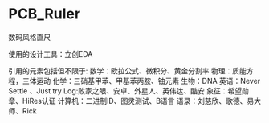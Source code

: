 # PCB_Ruler
数码风格直尺

使用的设计工具：立创EDA

引用的元素包括但不限于:
数学：欧拉公式、微积分、黄金分割率
物理：质能方程，三体运动
化学：三硝基甲苯、甲基苯丙胺、铀元素
生物：DNA
英语：Never Settle 、Just try
Log:败家之眼、安卓、外星人、英伟达、酷安
象征：希望勋章、HiRes认证
计算机：二进制ID、图灵测试、B语言
语录：刘慈欣、歌德、易大师、Rick
